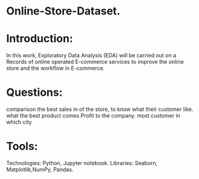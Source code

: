 # Online-Store-Dataset.
# Introduction:
In this work, Exploratory Data Analysis (EDA) will be carried out on a Records of online operated E-commerce services to improve the online store and the workflow in  E-commerce.
# Questions:
comparison the best sales in of the store, to know what their customer like. 
what the best product comes Profit to the company. 
most customer in which city
# Tools:
Technologies: Python, Jupyter notebook.
Libraries: Seaborn, Matplotlib,NumPy, Pandas.
